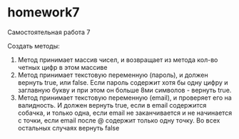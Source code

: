 # homework7
Самостоятельная работа 7

Создать методы:
1) Метод принимает массив чисел, и возвращает из метода кол-во четных цифр в этом массиве
2) Метод принимает текстовую переменную (пароль), и должен вернуть true, или false. Если пароль содержит хотя бы одну цифру и заглавную букву и при этом он больше 8ми символов - вернуть true. 
3) Метод принимает текстовую переменную (email), и проверяет его на валидность. И должен вернуть true, если в email содержится собачка, и только одна, если email не заканчивается и не начинается с точки, если email после @ содержит только одну точку. Во всех остальных случаях вернуть false

